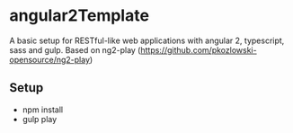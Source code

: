 # angular2Template
A basic setup for RESTful-like web applications with angular 2, typescript, sass and gulp. Based on ng2-play (https://github.com/pkozlowski-opensource/ng2-play)

## Setup
- npm install
- gulp play
